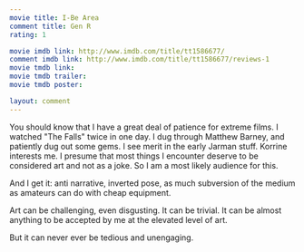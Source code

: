 ```yaml
---
movie title: I-Be Area
comment title: Gen R
rating: 1

movie imdb link: http://www.imdb.com/title/tt1586677/
comment imdb link: http://www.imdb.com/title/tt1586677/reviews-1
movie tmdb link: 
movie tmdb trailer: 
movie tmdb poster: 

layout: comment
---
```


You should know that I have a great deal of patience for extreme films. I watched "The Falls" twice in one day. I dug through Matthew Barney, and patiently dug out some gems. I see merit in the early Jarman stuff. Korrine interests me. I presume that most things I encounter deserve to be considered art and not as a joke. So I am a most likely audience for this.

And I get it: anti narrative, inverted pose, as much subversion of the medium as amateurs can do with cheap equipment. 

Art can be challenging, even disgusting. It can be trivial. It can be almost anything to be accepted by me at the elevated level of art. 

But it can never ever be tedious and unengaging.
